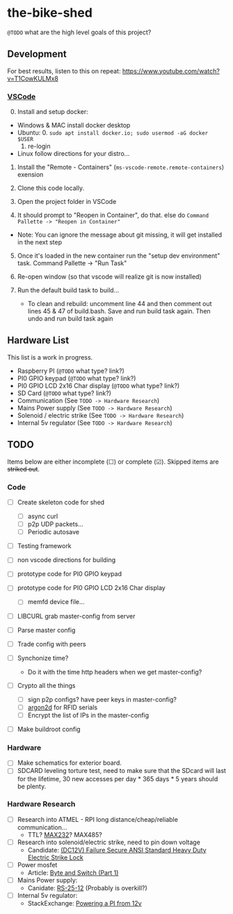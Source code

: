 the-bike-shed
================================================================================

`@TODO` what are the high level goals of this project?


Development
--------------------------------------------------

For best results, listen to this on repeat: https://www.youtube.com/watch?v=T1CowKULMx8

### [VSCode](https://code.visualstudio.com/)

0. Install and setup docker:
  - Windows & MAC install docker desktop
  - Ubuntu:
    0. `sudo apt install docker.io; sudo usermod -aG docker $USER`
    1. re-login
  - Linux follow directions for your distro...

1. Install the "Remote - Containers"
   (`ms-vscode-remote.remote-containers`) exension

2. Clone this code locally.

3. Open the project folder in VSCode

4. It should prompt to "Reopen in Container", do that. else do
   `Command Pallette -> "Reopen in Container"`
  - Note: You can ignore the message about git missing, it will get
    installed in the next step

5. Once it's loaded in the new container run the "setup dev
   environment" task. Command Pallette -> "Run Task"

6. Re-open window (so that vscode will realize git is now installed)

7. Run the default build task to build...
   - To clean and rebuild: uncomment line 44 and then comment out
     lines 45 & 47 of build.bash. Save and run build task again. Then
     undo and run build task again

Hardware List
--------------------------------------------------

This list is a work in progress.

 - Raspberry PI (`@TODO` what type? link?)
 - PI0 GPIO keypad (`@TODO` what type? link?)
 - PI0 GPIO LCD 2x16 Char display (`@TODO` what type? link?)
 - SD Card (`@TODO` what type? link?)
 - Communication (See `TODO -> Hardware Research`)
 - Mains Power supply (See `TODO -> Hardware Research`)
 - Solenoid / electric strike (See `TODO -> Hardware Research`)
 - Internal 5v regulator (See `TODO -> Hardware Research`)


TODO
--------------------------------------------------

Items below are either incomplete (☐) or complete (☑). Skipped items
are <strike>striked out</strike>.


### Code

- ☐ Create skeleton code for shed
  - ☐ async curl
  - ☐ p2p UDP packets...
  - ☐ Periodic autosave
- ☐ Testing framework

- ☐ non vscode directions for building

- ☐ prototype code for PI0 GPIO keypad

- ☐ prototype code for PI0 GPIO LCD 2x16 Char display
  - ☐ memfd device file...

- ☐ LIBCURL grab master-config from server

- ☐ Parse master config

- ☐ Trade config with peers

- ☐ Synchonize time?
  - Do it with the time http headers when we get master-config?

- ☐ Crypto all the things
  - ☐ sign p2p configs? have peer keys in master-config?
  - ☐ [argon2d][a2d] for RFID serials
  - ☐ Encrypt the list of IPs in the master-config

- ☐ Make buildroot config

[a2d]: https://en.wikipedia.org/wiki/Argon2


### Hardware

- ☐ Make schematics for exterior board.
- ☐ SDCARD leveling torture test, need to make sure that the SDcard
  will last for the lifetime, 30 new accesses per day * 365 days * 5
  years should be plenty.

### Hardware Research

- ☐ Research into ATMEL - RPI long distance/cheap/reliable
  communication...
    - TTL? [MAX232][max232]? MAX485?
- ☐ Research into solenoid/electric strike, need to pin down voltage
  - Candidate: [(DC12V) Failure Secure ANSI Standard Heavy Duty Electric Strike Lock][lock]
- ☐ Power mosfet
  - Article: [Byte and Switch (Part 1)][bas]
- ☐ Mains Power supply:
  - Canidate: [RS-25-12][rs25] (Probably is overkill?)
- ☐ Internal 5v regulator:
  - StackExchange: [Powering a PI from 12v][se12v]

[max232]: https://en.wikipedia.org/wiki/MAX232
[lock]: https://www.amazon.com/dp/B01MXZ0EKQ
[bas]: https://www.embeddedrelated.com/showarticle/77.php
[rs25]: https://www.digikey.com/product-detail/en/mean-well-usa-inc/RS-25-12/1866-4140-ND/7706175
[se12v]: https://raspberrypi.stackexchange.com/a/19964
